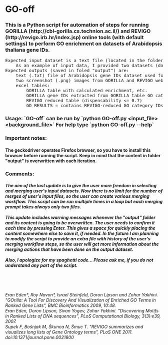 <h1>
    GO-off
</h1>
<h3>This is a Python script for automation of steps for running GORILLA (http://cbl-gorilla.cs.technion.ac.il/) and REVIGO (http://revigo.irb.hr/index.jsp) online tools (with default settings) to perform GO enrichment on datasets of Arabidopsis thaliana gene IDs.</h3>
<pre>Expected input dataset is a text file (located in the folder with script) containing gene IDs separated by newlines.
    As an example of input data, I provided two datasets (dataset_1 and dataset_2). Reference dataset cannot be replaced.
Expected outputs (saved in foled "output") are:
    text (.txt) file of Arabidopsis gene IDs dataset used for GO analysis (parentheses of the file name shoe the number of IDs)
    two screenshot (.png) images from GORILLA and REVIGO webpages
    excel tables: 
        GORILLA table with calculated enrichment, etc.
        GORILLA gene IDs extracted from GORILLA table GO categories REVIGO table
        REVIGO reduced table (dispensability <= 0.7)
        GO RESULTS = contains REVIGO-reduced GO category IDs and counted numbers (enrichment, ...) </pre>

<h3> Usage:
    `GO-off` can be run by `python GO-off.py &lt;input_file&gt; &lt;background_file&gt;`
    For help type `python GO-off.py --help`
</h3>
<h3>Important notes:</h3><h4>The geckodriver operates Firefox browser, so you have to install this browser before running the script.
Keep in mind that the content in folder "output" is overwritten with each iteration. </h4>
<h3>Comments:</h3><h5>The aim of the last update is to give the user more freedom in selecting and merging user's input datasets.
Now there is no limit for the number of merges of user's input files, so the user can create various merging workflow.
This script can be run multiple times in a loop but each merging prompt takes always only two files.
<br><br>
This update  includes warning messages whenever the "output" folder and its content is going to be overwritten.
The user needs to confirm it each time by pressing Enter. This gives a space for quickly placing the content somewhere else to save it, if needed.
In the future I am planning to modify the script to provide an extra file with history of the user's merging workflow steps,
so the user will get more information about the merging actions that have been done on the output dataset.
<br><br>
Also, I apologize for my spaghetti code... Please ask me, if you do not understand any part of the script. </h5>
<br><br>
<h6>
Eran Eden*, Roy Navon*, Israel Steinfeld, Doron Lipson and Zohar Yakhini. "GOrilla: A Tool For Discovery And Visualization of Enriched GO Terms in Ranked Gene Lists", BMC Bioinformatics 2009, 10:48.<br>
Eran Eden, Doron Lipson, Sivan Yogev, Zohar Yakhini. "Discovering Motifs in Ranked Lists of DNA sequences", PLoS Computational Biology, 3(3):e39, 2007.<br>
Supek F, Bošnjak M, Škunca N, Šmuc T. "REVIGO summarizes and visualizes long lists of Gene Ontology terms", PLoS ONE 2011. doi:10.1371/journal.pone.0021800
</h6>

